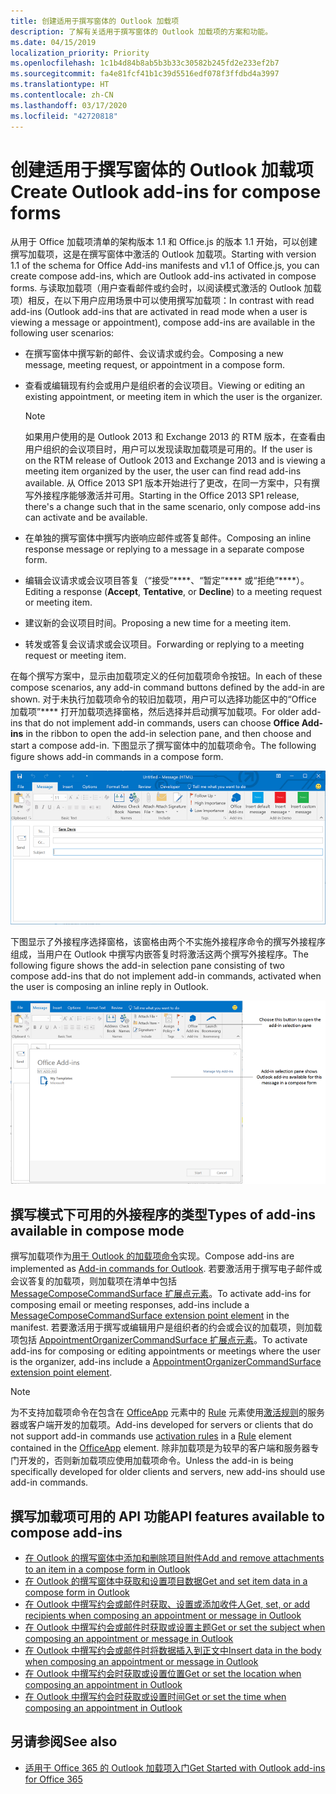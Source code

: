 ```yaml
---
title: 创建适用于撰写窗体的 Outlook 加载项
description: 了解有关适用于撰写窗体的 Outlook 加载项的方案和功能。
ms.date: 04/15/2019
localization_priority: Priority
ms.openlocfilehash: 1c1b4d84b8ab5b3b33c30582b245fd2e233ef2b7
ms.sourcegitcommit: fa4e81fcf41b1c39d5516edf078f3ffdbd4a3997
ms.translationtype: HT
ms.contentlocale: zh-CN
ms.lasthandoff: 03/17/2020
ms.locfileid: "42720818"
---
```

# <a name="create-outlook-add-ins-for-compose-forms"></a><span data-ttu-id="27091-103">创建适用于撰写窗体的 Outlook 加载项</span><span class="sxs-lookup"><span data-stu-id="27091-103">Create Outlook add-ins for compose forms</span></span>

<span data-ttu-id="27091-104">从用于 Office 加载项清单的架构版本 1.1 和 Office.js 的版本 1.1 开始，可以创建撰写加载项，这是在撰写窗体中激活的 Outlook 加载项。</span><span class="sxs-lookup"><span data-stu-id="27091-104">Starting with version 1.1 of the schema for Office Add-ins manifests and v1.1 of Office.js, you can create compose add-ins, which are Outlook add-ins activated in compose forms.</span></span> <span data-ttu-id="27091-105">与读取加载项（用户查看邮件或约会时，以阅读模式激活的 Outlook 加载项）相反，在以下用户应用场景中可以使用撰写加载项：</span><span class="sxs-lookup"><span data-stu-id="27091-105">In contrast with read add-ins (Outlook add-ins that are activated in read mode when a user is viewing a message or appointment), compose add-ins are available in the following user scenarios:</span></span>

- <span data-ttu-id="27091-106">在撰写窗体中撰写新的邮件、会议请求或约会。</span><span class="sxs-lookup"><span data-stu-id="27091-106">Composing a new message, meeting request, or appointment in a compose form.</span></span>

- <span data-ttu-id="27091-107">查看或编辑现有约会或用户是组织者的会议项目。</span><span class="sxs-lookup"><span data-stu-id="27091-107">Viewing or editing an existing appointment, or meeting item in which the user is the organizer.</span></span>
    
   > [!NOTE]
   > <span data-ttu-id="27091-108">如果用户使用的是 Outlook 2013 和 Exchange 2013 的 RTM 版本，在查看由用户组织的会议项目时，用户可以发现读取加载项是可用的。</span><span class="sxs-lookup"><span data-stu-id="27091-108">If the user is on the RTM release of Outlook 2013 and Exchange 2013 and is viewing a meeting item organized by the user, the user can find read add-ins available.</span></span> <span data-ttu-id="27091-109">从 Office 2013 SP1 版本开始进行了更改，在同一方案中，只有撰写外接程序能够激活并可用。</span><span class="sxs-lookup"><span data-stu-id="27091-109">Starting in the Office 2013 SP1 release, there's a change such that in the same scenario, only compose add-ins can activate and be available.</span></span>

- <span data-ttu-id="27091-110">在单独的撰写窗体中撰写内嵌响应邮件或答复邮件。</span><span class="sxs-lookup"><span data-stu-id="27091-110">Composing an inline response message or replying to a message in a separate compose form.</span></span>

- <span data-ttu-id="27091-111">编辑会议请求或会议项目答复（“接受”\*\*\*\*、“暂定”\*\*\*\* 或“拒绝”\*\*\*\*）。</span><span class="sxs-lookup"><span data-stu-id="27091-111">Editing a response (**Accept**, **Tentative**, or **Decline**) to a meeting request or meeting item.</span></span>

- <span data-ttu-id="27091-112">建议新的会议项目时间。</span><span class="sxs-lookup"><span data-stu-id="27091-112">Proposing a new time for a meeting item.</span></span>

- <span data-ttu-id="27091-113">转发或答复会议请求或会议项目。</span><span class="sxs-lookup"><span data-stu-id="27091-113">Forwarding or replying to a meeting request or meeting item.</span></span>

<span data-ttu-id="27091-114">在每个撰写方案中，显示由加载项定义的任何加载项命令按钮。</span><span class="sxs-lookup"><span data-stu-id="27091-114">In each of these compose scenarios, any add-in command buttons defined by the add-in are shown.</span></span> <span data-ttu-id="27091-115">对于未执行加载项命令的较旧加载项，用户可以选择功能区中的“Office 加载项”\*\*\*\* 打开加载项选择窗格，然后选择并启动撰写加载项。</span><span class="sxs-lookup"><span data-stu-id="27091-115">For older add-ins that do not implement add-in commands, users can choose **Office Add-ins** in the ribbon to open the add-in selection pane, and then choose and start a compose add-in.</span></span> <span data-ttu-id="27091-116">下图显示了撰写窗体中的加载项命令。</span><span class="sxs-lookup"><span data-stu-id="27091-116">The following figure shows add-in commands in a compose form.</span></span>

![显示 Outlook 撰写窗体，其中包含外接程序命令。](../images/compose-form-commands.png)

<span data-ttu-id="27091-118">下图显示了外接程序选择窗格，该窗格由两个不实施外接程序命令的撰写外接程序组成，当用户在 Outlook 中撰写内嵌答复时将激活这两个撰写外接程序。</span><span class="sxs-lookup"><span data-stu-id="27091-118">The following figure shows the add-in selection pane consisting of two compose add-ins that do not implement add-in commands, activated when the user is composing an inline reply in Outlook.</span></span>

![为编写项目激活的模板邮件应用程序](../images/templates-app-selection.png)

## <a name="types-of-add-ins-available-in-compose-mode"></a><span data-ttu-id="27091-120">撰写模式下可用的外接程序的类型</span><span class="sxs-lookup"><span data-stu-id="27091-120">Types of add-ins available in compose mode</span></span>

<span data-ttu-id="27091-121">撰写加载项作为[用于 Outlook 的加载项命令](add-in-commands-for-outlook.md)实现。</span><span class="sxs-lookup"><span data-stu-id="27091-121">Compose add-ins are implemented as [Add-in commands for Outlook](add-in-commands-for-outlook.md).</span></span> <span data-ttu-id="27091-122">若要激活用于撰写电子邮件或会议答复的加载项，则加载项在清单中包括 [MessageComposeCommandSurface 扩展点元素](../reference/manifest/extensionpoint.md#messagecomposecommandsurface)。</span><span class="sxs-lookup"><span data-stu-id="27091-122">To activate add-ins for composing email or meeting responses, add-ins include a [MessageComposeCommandSurface extension point element](../reference/manifest/extensionpoint.md#messagecomposecommandsurface) in the manifest.</span></span> <span data-ttu-id="27091-123">若要激活用于撰写或编辑用户是组织者的约会或会议的加载项，则加载项包括 [AppointmentOrganizerCommandSurface 扩展点元素](../reference/manifest/extensionpoint.md#appointmentorganizercommandsurface)。</span><span class="sxs-lookup"><span data-stu-id="27091-123">To activate add-ins for composing or editing appointments or meetings where the user is the organizer, add-ins include a [AppointmentOrganizerCommandSurface extension point element](../reference/manifest/extensionpoint.md#appointmentorganizercommandsurface).</span></span>

> [!NOTE]
> <span data-ttu-id="27091-124">为不支持加载项命令在包含在 [OfficeApp](../reference/manifest/officeapp.md) 元素中的 [Rule](../reference/manifest/rule.md) 元素使用[激活规则](activation-rules.md)的服务器或客户端开发的加载项。</span><span class="sxs-lookup"><span data-stu-id="27091-124">Add-ins developed for servers or clients that do not support add-in commands use [activation rules](activation-rules.md) in a [Rule](../reference/manifest/rule.md) element contained in the [OfficeApp](../reference/manifest/officeapp.md) element.</span></span> <span data-ttu-id="27091-125">除非加载项是为较早的客户端和服务器专门开发的，否则新加载项应使用加载项命令。</span><span class="sxs-lookup"><span data-stu-id="27091-125">Unless the add-in is being specifically developed for older clients and servers, new add-ins should use add-in commands.</span></span>

## <a name="api-features-available-to-compose-add-ins"></a><span data-ttu-id="27091-126">撰写加载项可用的 API 功能</span><span class="sxs-lookup"><span data-stu-id="27091-126">API features available to compose add-ins</span></span>

- [<span data-ttu-id="27091-127">在 Outlook 的撰写窗体中添加和删除项目附件</span><span class="sxs-lookup"><span data-stu-id="27091-127">Add and remove attachments to an item in a compose form in Outlook</span></span>](add-and-remove-attachments-to-an-item-in-a-compose-form.md)
- [<span data-ttu-id="27091-128">在 Outlook 的撰写窗体中获取和设置项目数据</span><span class="sxs-lookup"><span data-stu-id="27091-128">Get and set item data in a compose form in Outlook</span></span>](get-and-set-item-data-in-a-compose-form.md)
- [<span data-ttu-id="27091-129">在 Outlook 中撰写约会或邮件时获取、设置或添加收件人</span><span class="sxs-lookup"><span data-stu-id="27091-129">Get, set, or add recipients when composing an appointment or message in Outlook</span></span>](get-set-or-add-recipients.md)
- [<span data-ttu-id="27091-130">在 Outlook 中撰写约会或邮件时获取或设置主题</span><span class="sxs-lookup"><span data-stu-id="27091-130">Get or set the subject when composing an appointment or message in Outlook</span></span>](get-or-set-the-subject.md)
- [<span data-ttu-id="27091-131">在 Outlook 中撰写约会或邮件时将数据插入到正文中</span><span class="sxs-lookup"><span data-stu-id="27091-131">Insert data in the body when composing an appointment or message in Outlook</span></span>](insert-data-in-the-body.md)
- [<span data-ttu-id="27091-132">在 Outlook 中撰写约会时获取或设置位置</span><span class="sxs-lookup"><span data-stu-id="27091-132">Get or set the location when composing an appointment in Outlook</span></span>](get-or-set-the-location-of-an-appointment.md)
- [<span data-ttu-id="27091-133">在 Outlook 中撰写约会时获取或设置时间</span><span class="sxs-lookup"><span data-stu-id="27091-133">Get or set the time when composing an appointment in Outlook</span></span>](get-or-set-the-time-of-an-appointment.md)

## <a name="see-also"></a><span data-ttu-id="27091-134">另请参阅</span><span class="sxs-lookup"><span data-stu-id="27091-134">See also</span></span>

- [<span data-ttu-id="27091-135">适用于 Office 365 的 Outlook 加载项入门</span><span class="sxs-lookup"><span data-stu-id="27091-135">Get Started with Outlook add-ins for Office 365</span></span>](../quickstarts/outlook-quickstart.md)

